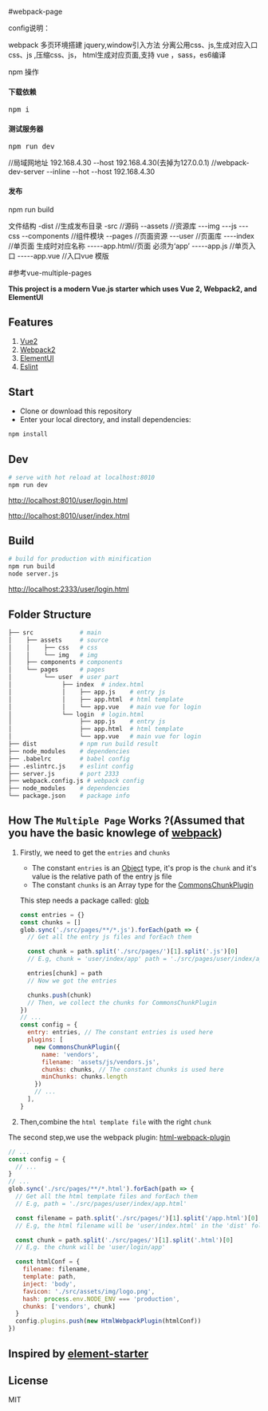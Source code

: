 #webpack-page

config说明：

webpack 多页环境搭建 jquery,window引入方法 分离公用css、js,生成对应入口css、js ,压缩css、js， html生成对应页面,支持 vue ，sass，es6编译



npm 操作

<h4>下载依赖</h4>
<pre>npm i</pre>

<h4>测试服务器</h4>
<pre>npm run dev</pre>
//局域网地址 192.168.4.30 --host 192.168.4.30(去掉为127.0.0.1)
//webpack-dev-server --inline --hot --host 192.168.4.30

<h4>发布</h4>
npm run build


文件结构
-dist //生成发布目录
-src //源码
--assets //资源库
---img
---js
---css
--components //组件模块 
--pages //页面资源
---user //页面库
----index //单页面 生成时对应名称
-----app.html//页面 必须为‘app’ 
-----app.js //单页入口
-----app.vue //入口vue 模版

#参考vue-multiple-pages

**This project is a modern Vue.js starter
which uses Vue 2, Webpack2, and ElementUI**

## Features

1. [Vue2](https://github.com/vuejs/vue)
2. [Webpack2](https://github.com/webpack/webpack)
3. [ElementUI](https://github.com/ElemeFE/element)
4. [Eslint](https://github.com/eslint/eslint)

## Start

 - Clone or download this repository
 - Enter your local directory, and install dependencies:

``` bash
npm install
```

## Dev

``` bash
# serve with hot reload at localhost:8010
npm run dev

```

[http://localhost:8010/user/login.html](http://localhost:8010/user/login.html)

[http://localhost:8010/user/index.html](http://localhost:8010/user/index.html)

## Build

``` bash
# build for production with minification
npm run build
node server.js
```

[http://localhost:2333/user/login.html](http://localhost:2333/user/login.html)

## Folder Structure

```bash
├── src             # main
│    ├── assets     # source
│    │    ├── css   # css
│    │    └── img   # img
│    ├── components # components
│    └── pages      # pages
│         └── user  # user part
│              ├── index  # index.html
│              │    ├── app.js    # entry js
│              │    ├── app.html  # html template
│              │    └── app.vue   # main vue for login
│              └── login  # login.html
│                   ├── app.js    # entry js
│                   ├── app.html  # html template
│                   └── app.vue   # main vue for login
├── dist            # npm run build result
├── node_modules    # dependencies
├── .babelrc        # babel config
├── .eslintrc.js    # eslint config
├── server.js       # port 2333
├── webpack.config.js # webpack config
├── node_modules    # dependencies
└── package.json    # package info
```

## How The `Multiple Page` Works ?(Assumed that you have the basic knowlege of [webpack](https://github.com/webpack/webpack))

1. Firstly, we need to get the `entries` and `chunks`

    * The constant `entries` is an [Object](https://webpack.js.org/configuration/entry-context/#entry) type, it's prop is the `chunk` and it's value is the relative path of the entry js file
    * The constant `chunks` is an Array type for the [CommonsChunkPlugin](https://webpack.js.org/plugins/commons-chunk-plugin/)

    This step needs a package called: [glob](https://github.com/isaacs/node-glob)
    ```js
    const entries = {}
    const chunks = []
    glob.sync('./src/pages/**/*.js').forEach(path => {
      // Get all the entry js files and forEach them

      const chunk = path.split('./src/pages/')[1].split('.js')[0]
      // E.g, chunk = 'user/index/app' path = './src/pages/user/index/app.js'

      entries[chunk] = path
      // Now we got the entries

      chunks.push(chunk)
      // Then, we collect the chunks for CommonsChunkPlugin
    })
    // ...
    const config = {
      entry: entries, // The constant entries is used here
      plugins: [
        new CommonsChunkPlugin({
          name: 'vendors',
          filename: 'assets/js/vendors.js',
          chunks: chunks, // The constant chunks is used here
          minChunks: chunks.length
        })
        // ...
      ],
    }
    ```

2. Then,combine the `html template file` with the right `chunk`

  The second step,we use the webpack plugin: [html-webpack-plugin](https://github.com/jantimon/html-webpack-plugin)

  ```js
  // ...
  const config = {
    // ...
  }
  // ...
  glob.sync('./src/pages/**/*.html').forEach(path => {
    // Get all the html template files and forEach them
    // E.g, path = './src/pages/user/index/app.html'

    const filename = path.split('./src/pages/')[1].split('/app.html')[0] + '.html'
    // E.g, the html filename will be 'user/index.html' in the 'dist' folder

    const chunk = path.split('./src/pages/')[1].split('.html')[0]
    // E,g. the chunk will be 'user/login/app'

    const htmlConf = {
      filename: filename,
      template: path,
      inject: 'body',
      favicon: './src/assets/img/logo.png',
      hash: process.env.NODE_ENV === 'production',
      chunks: ['vendors', chunk]
    }
    config.plugins.push(new HtmlWebpackPlugin(htmlConf))
  })
  ```

## Inspired by [element-starter](https://github.com/ElementUI/element-starter)

## License
MIT
